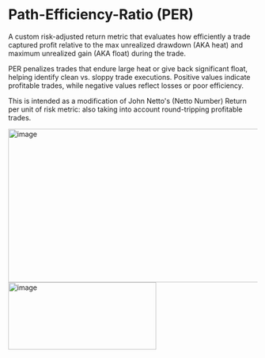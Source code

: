 # Path-Efficiency-Ratio (PER)

A custom risk-adjusted return metric that evaluates how efficiently a trade captured profit relative to the max unrealized drawdown (AKA heat) and maximum unrealized gain (AKA float) during the trade.

PER penalizes trades that endure large heat or give back significant float, helping identify clean vs. sloppy trade executions.
Positive values indicate profitable trades, while negative values reflect losses or poor efficiency.

This is intended as a modification of John Netto's (Netto Number) Return per unit of risk metric: also taking into account round-tripping profitable trades.

<img width="794" height="310" alt="image" src="https://github.com/user-attachments/assets/d55b4f3f-6f1c-4b38-8db8-04bd08e350dd" /> <img width="299" height="136" alt="image" src="https://github.com/user-attachments/assets/f414a2bc-60db-4804-89af-b9e0c1874b9e" />

